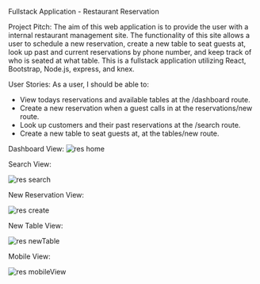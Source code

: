 Fullstack Application - Restaurant Reservation

Project Pitch: The aim of this web application is to provide the user with a internal restaurant management site. The functionality of this site allows a user to schedule a new reservation, create a new table to seat guests at, look up past and current reservations by phone number, and keep track of who is seated at what table. This is a fullstack application utilizing React, Bootstrap, Node.js, express, and knex.

User Stories: As a user, I should be able to:
* View todays reservations and available tables at the /dashboard route.
* Create a new reservation when a guest calls in at the reservations/new route.
* Look up customers and their past reservations at the /search route.
* Create a new table to seat guests at, at the tables/new route.

Dashboard View:
![res home](https://github.com/AuroraHusong/newRestaurantRes/assets/90487267/6bb445d7-3660-45ff-8ac2-f4c5467ca6d5)

Search View:
  
![res search](https://github.com/AuroraHusong/newRestaurantRes/assets/90487267/5ab949e4-7e81-410c-956f-1cf327d95014)

New Reservation View:

![res create](https://github.com/AuroraHusong/newRestaurantRes/assets/90487267/dbd1df78-b61c-476c-a75d-12dbddb17e09)

New Table View:

![res newTable](https://github.com/AuroraHusong/newRestaurantRes/assets/90487267/42b753af-46a2-45cc-af5a-d87a99748e7d)

Mobile View:

![res mobileView](https://github.com/AuroraHusong/newRestaurantRes/assets/90487267/e51b98ab-3ba8-4cb3-92d5-610bd50f03d1)
